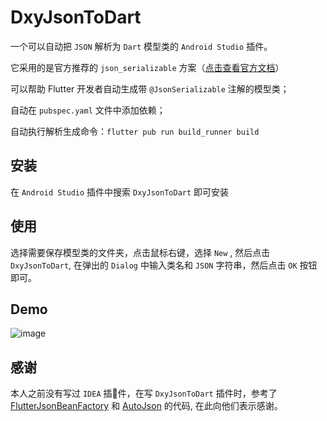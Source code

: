 

# DxyJsonToDart 


一个可以自动把 `JSON` 解析为 `Dart` 模型类的 `Android Studio` 插件。

它采用的是官方推荐的 `json_serializable` 方案（[点击查看官方文档](https://docs.flutter.dev/development/data-and-backend/json)）

可以帮助 Flutter 开发者自动生成带 `@JsonSerializable` 注解的模型类；

自动在 `pubspec.yaml` 文件中添加依赖；

自动执行解析生成命令：`flutter pub run build_runner build `

## 安装

 在 `Android Studio` 插件中搜索 `DxyJsonToDart` 即可安装

## 使用

选择需要保存模型类的文件夹，点击鼠标右键，选择 `New` , 然后点击 `DxyJsonToDart`, 在弹出的 `Dialog` 中输入类名和 `JSON` 字符串，然后点击 `OK` 按钮即可。


## Demo
![image](images/DxyJsonToDart.gif)

## 感谢

本人之前没有写过 `IDEA` 插件，在写 `DxyJsonToDart` 插件时，参考了 [FlutterJsonBeanFactory](https://github.com/fluttercandies/FlutterJsonBeanFactory) 和 [AutoJson](https://github.com/LuodiJackShen/AutoJson) 的代码, 在此向他们表示感谢。
